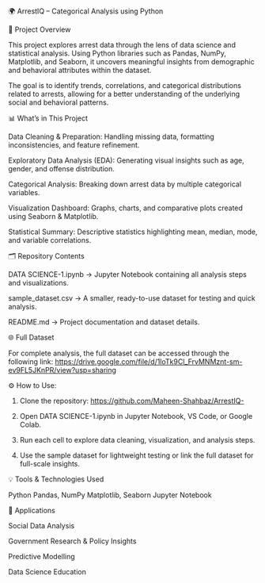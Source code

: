 
🌍 ArrestIQ – Categorical Analysis using Python

🧾 Project Overview

This project explores arrest data through the lens of data science and statistical analysis. Using Python libraries such as Pandas, NumPy, Matplotlib, and Seaborn, it uncovers meaningful insights from demographic and behavioral attributes within the dataset.

The goal is to identify trends, correlations, and categorical distributions related to arrests, allowing for a better understanding of the underlying social and behavioral patterns.


📊 What’s in This Project

Data Cleaning & Preparation: Handling missing data, formatting inconsistencies, and feature refinement.

Exploratory Data Analysis (EDA): Generating visual insights such as age, gender, and offense distribution.

Categorical Analysis: Breaking down arrest data by multiple categorical variables.

Visualization Dashboard: Graphs, charts, and comparative plots created using Seaborn & Matplotlib.

Statistical Summary: Descriptive statistics highlighting mean, median, mode, and variable correlations.


🗂 Repository Contents

DATA SCIENCE-1.ipynb → Jupyter Notebook containing all analysis steps and visualizations.

sample_dataset.csv → A smaller, ready-to-use dataset for testing and quick analysis.

README.md → Project documentation and dataset details.

🌐 Full Dataset

For complete analysis, the full dataset can be accessed through the following link:
 https://drive.google.com/file/d/1loTk9Cl_FrvMNMznt-sm-ev9FL5JKnPR/view?usp=sharing

  
⚙ How to Use:
1. Clone the repository:
   https://github.com/Maheen-Shahbaz/ArrestIQ-

3. Open DATA SCIENCE-1.ipynb in Jupyter Notebook, VS Code, or Google Colab.
4. Run each cell to explore data cleaning, visualization, and analysis steps.
5. Use the sample dataset for lightweight testing or link the full dataset for full-scale insights.

💡 Tools & Technologies Used

Python
Pandas, NumPy
Matplotlib, Seaborn
Jupyter Notebook

🧠 Applications 

Social Data Analysis

Government Research & Policy Insights

Predictive Modelling

Data Science Education
